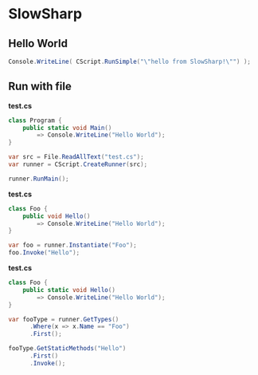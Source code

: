 SlowSharp
====

Hello World
----
```cs
Console.WriteLine( CScript.RunSimple("\"hello from SlowSharp!\"") );
```

Run with file
----
__test.cs__
```cs
class Program {
    public static void Main() 
        => Console.WriteLine("Hello World");
}
```
```cs
var src = File.ReadAllText("test.cs");
var runner = CScript.CreateRunner(src);

runner.RunMain();
```


__test.cs__
```cs
class Foo {
    public void Hello() 
        => Console.WriteLine("Hello World");
}
```
```cs
var foo = runner.Instantiate("Foo");
foo.Invoke("Hello");
```

__test.cs__
```cs
class Foo {
    public static void Hello() 
        => Console.WriteLine("Hello World");
}
```
```cs
var fooType = runner.GetTypes()
      .Where(x => x.Name == "Foo")
      .First();

fooType.GetStaticMethods("Hello")
      .First()
      .Invoke();
```